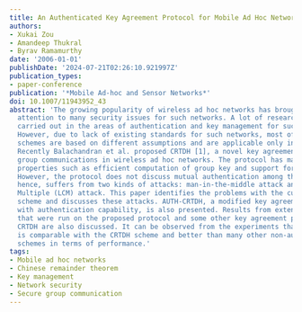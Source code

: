 ```yaml
---
title: An Authenticated Key Agreement Protocol for Mobile Ad Hoc Networks
authors:
- Xukai Zou
- Amandeep Thukral
- Byrav Ramamurthy
date: '2006-01-01'
publishDate: '2024-07-21T02:26:10.921997Z'
publication_types:
- paper-conference
publication: '*Mobile Ad-hoc and Sensor Networks*'
doi: 10.1007/11943952_43
abstract: 'The growing popularity of wireless ad hoc networks has brought increasing
  attention to many security issues for such networks. A lot of research has been
  carried out in the areas of authentication and key management for such networks.
  However, due to lack of existing standards for such networks, most of the proposed
  schemes are based on different assumptions and are applicable only in specific environments.
  Recently Balachandran et al. proposed CRTDH [1], a novel key agreement scheme for
  group communications in wireless ad hoc networks. The protocol has many desirable
  properties such as efficient computation of group key and support for high dynamics.
  However, the protocol does not discuss mutual authentication among the nodes and
  hence, suffers from two kinds of attacks: man-in-the-middle attack and Least Common
  Multiple (LCM) attack. This paper identifies the problems with the current CRTDH
  scheme and discusses these attacks. AUTH-CRTDH, a modified key agreement protocol
  with authentication capability, is also presented. Results from extensive experiments
  that were run on the proposed protocol and some other key agreement protocols including
  CRTDH are also discussed. It can be observed from the experiments that the new scheme
  is comparable with the CRTDH scheme and better than many other non-authenticated
  schemes in terms of performance.'
tags:
- Mobile ad hoc networks
- Chinese remainder theorem
- Key management
- Network security
- Secure group communication
---
```

